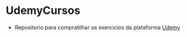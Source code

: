 # UdemyCursos

* Repositorio para compratilhar os exercicios da plataforma <a href="https://www.udemy.com/"> Udemy </a>

